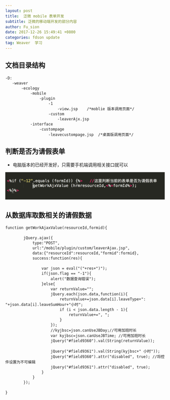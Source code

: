 ```yaml
---
layout: post
title:  泛微 mobile 表单开发
subtitle: 泛微的移动端开发的部分内容
author: Fu_sion
date: 2017-12-26 15:49:41 +0800
categories: fdson update
tag: Weaver  学习
---
```


## 文档目录结构

 ```
 -D:	
 	-weaver
 		-ecology
 			-mobile
 				-plugin
 					-1
 						-view.jsp	 /*moblie 版本调用页面*/
 					-custom
 						-leaverAjx.jsp
 			-interface
 				-custompage
 					-leavecustompage.jsp  /*桌面版调用页面*/	 	
 ```
 
## 判断是否为请假表单

- 电脑版本的已经开发好，只需要手机端调用相关接口就可以
 
![findLeaveFrome](https://raw.githubusercontent.com/SionFu/SionFu.github.io/master/_site/images/findLeaveFrome.png)

## 从数据库取数相关的请假数据

```
function getWorkAjaxValue(resourceId,formid){

		jQuery.ajax({
			type:"POST",
			url:"/mobile/plugin/custom/leaverAjax.jsp",
			data:{"resourceId":resourceId,"formid":formid},
			success:function(res){
				
				var json = eval("("+res+")");
				if(json.flag == "-1"){
					alert("数据查询错误");
				}else{
					var returnValue="";
					jQuery.each(json.data,function(i){ 
						returnValue+=json.data[i].leaveType+": "+json.data[i].leaveSumHour+"小时";
						if (i < json.data.length - 1){
							returnValue+=", ";
						}
					});
					//kyjbsc=json.canUseJBDay;//可用加班时长
					var kyjbsc=json.canUseJBTime; //可用加班时长
					jQuery("#field9360").val(String(returnValue));

					jQuery("#field9361").val(String(kyjbsc+" 小时"));
					jQuery("#field9360").attr("disabled", true); //将控件设置为不可编辑
					jQuery("#field9361").attr("disabled", true);
				}
			}
		});
		
}
```	


